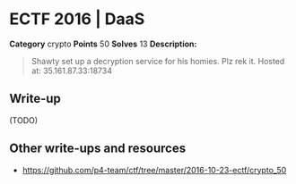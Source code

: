 # ECTF 2016 | DaaS

**Category** crypto
**Points** 50
**Solves** 13
**Description:**
> Shawty set up a decryption service for his homies. Plz rek it. Hosted at: 35.161.87.33:18734

## Write-up

(TODO)

## Other write-ups and resources

* https://github.com/p4-team/ctf/tree/master/2016-10-23-ectf/crypto_50
